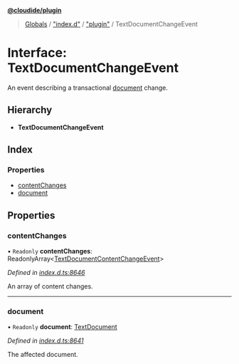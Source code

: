 **[@cloudide/plugin](../README.md)**

> [Globals](../README.md) / ["index.d"](../modules/_index_d_.md) / ["plugin"](../modules/_index_d_._plugin_.md) / TextDocumentChangeEvent

# Interface: TextDocumentChangeEvent

An event describing a transactional [document](#TextDocument) change.

## Hierarchy

* **TextDocumentChangeEvent**

## Index

### Properties

* [contentChanges](_index_d_._plugin_.textdocumentchangeevent.md#contentchanges)
* [document](_index_d_._plugin_.textdocumentchangeevent.md#document)

## Properties

### contentChanges

• `Readonly` **contentChanges**: ReadonlyArray\<[TextDocumentContentChangeEvent](_index_d_._plugin_.textdocumentcontentchangeevent.md)>

*Defined in [index.d.ts:8646](https://github.com/huaweicloud/cloudide-plugin-api/blob/1ab5ef8/index.d.ts#L8646)*

An array of content changes.

___

### document

• `Readonly` **document**: [TextDocument](_index_d_._plugin_.textdocument.md)

*Defined in [index.d.ts:8641](https://github.com/huaweicloud/cloudide-plugin-api/blob/1ab5ef8/index.d.ts#L8641)*

The affected document.

